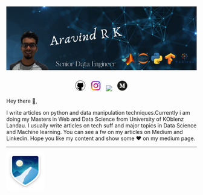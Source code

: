 <!--
**boun7yhunt3r/boun7yhunt3r** is a ✨ _special_ ✨ repository because its `README.md` (this file) appears on your GitHub profile.

Here are some ideas to get you started:

- 🔭 I’m currently working on ...
- 🌱 I’m currently learning ...
- 👯 I’m looking to collaborate on ...
- 🤔 I’m looking for help with ...
- 💬 Ask me about ...
- 📫 How to reach me: ...
- 😄 Pronouns: ...
- ⚡ Fun fact: ...
-->

# ![Boun7yhunt3er_header](https://github.com/boun7yhunt3r/boun7yhunt3r/blob/main/Aravind%20R%20K.png)


<p align='center'>
<a href="https://boun7yhunt3r.github.io/"><img height="30" src="https://github.com/boun7yhunt3r/boun7yhunt3r/blob/main/128-1280192_github-logo-png-github-png-transparent-png.png?raw=true"></a>&nbsp;&nbsp;
<a href="https://www.instagram.com/the_guy_standing_upside_down/"><img height="30" src="https://github.com/boun7yhunt3r/boun7yhunt3r/blob/main/Instagram-logo-transparent-PNG.png?raw=true"></a>&nbsp;&nbsp;
<a href="https://www.linkedin.com/in/aravind-r-k-739605122/"><img height="30" src="https://github.com/WaylonWalker/WaylonWalker/blob/main/icon/linkedin.png?raw=true"></a>&nbsp;&nbsp;
<a href="https://medium.com/@aravindrk"><img height="30" src="https://github.com/boun7yhunt3r/boun7yhunt3r/blob/main/free-medium-icon-2177-thumb.png"></a>
</p>




Hey there 👋,

I write articles on python and data manipulation techniques.Currently i am doing my Masters in Web and Data Science from University of KOblenz Landau. I usually write articles on tech suff and major topics in Data Science and Machine learning.  You can see a fw on my articles on Medium and Linkedin. Hope you like my content and  show some ♥ on my medium page.

  ---
 
 <p>
  <img width="100" height="100" align='left' src="https://github.com/boun7yhunt3r/boun7yhunt3r/blob/main/badge--acv-64.png?raw=true">
</p>
 
 
